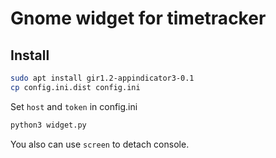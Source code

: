 # Gnome widget for timetracker

## Install

```bash
sudo apt install gir1.2-appindicator3-0.1
cp config.ini.dist config.ini
```

Set `host` and `token` in config.ini

```bash
python3 widget.py
```

You also can use `screen` to detach console.